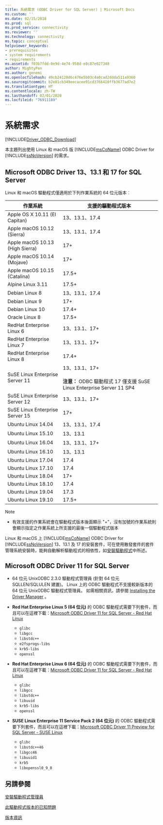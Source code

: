 ```yaml
---
title: 系統需求 (ODBC Driver for SQL Server) | Microsoft Docs
ms.custom: ''
ms.date: 02/15/2018
ms.prod: sql
ms.prod_service: connectivity
ms.reviewer: ''
ms.technology: connectivity
ms.topic: conceptual
helpviewer_keywords:
- prerequisites
- system requirements
- requirements
ms.assetid: f03b7fdd-0e9d-4e74-958d-e8c87e027348
author: MightyPen
ms.author: genemi
ms.openlocfilehash: 49cb24120d6c476e5b03c4a0cad2ddda511a9360
ms.sourcegitcommit: b2e81cb349eecacee91cd3766410ffb3677ad7e2
ms.translationtype: HT
ms.contentlocale: zh-TW
ms.lasthandoff: 02/01/2020
ms.locfileid: "76911189"
---
```

# <a name="system-requirements"></a>系統需求
[!INCLUDE[Driver_ODBC_Download](../../../includes/driver_odbc_download.md)]

本主題列出使用 Linux 和 macOS 版 [!INCLUDE[msCoName](../../../includes/msconame_md.md)] ODBC Driver for [!INCLUDE[ssNoVersion](../../../includes/ssnoversion-md.md)] 的需求。


## <a name="microsoft-odbc-driver-13-131-and-17-for-sql-server"></a>Microsoft ODBC Driver 13、13.1 和 17 for SQL Server

Linux 和 macOS 驅動程式僅適用於下列作業系統的 64 位元版本︰

|作業系統|支援的驅動程式版本|
|------------------------------------|--------------------------------|
|Apple OS X 10.11 (El Capitan)|13、13.1、17.4|
|Apple macOS 10.12 (Sierra)|13、13.1、17.4|
|Apple macOS 10.13 (High Sierra)|17+| 
|Apple macOS 10.14 (Mojave)|17+| 
|Apple macOS 10.15 (Catalina)|17.5+| 
|Alpine Linux 3.11|17.5+| 
|Debian Linux 8|13、13.1、17.4| 
|Debian Linux 9|17+|
|Debian Linux 10|17.4+|
|Oracle Linux 8|17.5+|
|RedHat Enterprise Linux 6|13、13.1、17+|
|RedHat Enterprise Linux 7|13、13.1、17+|
|RedHat Enterprise Linux 8|17.4+|
|SuSE Linux Enterprise Server 11|13、13.1、17+ <br /><br /> **注意：** ODBC 驅動程式 17 僅支援 SuSE Linux Enterprise Server 11 SP4|
|SuSE Linux Enterprise Server 12|13、13.1、17+|
|SuSE Linux Enterprise Server 15|17+|
|Ubuntu Linux 14.04|13、13.1、17.4|
|Ubuntu Linux 15.10|13、13.1|
|Ubuntu Linux 16.04|13、13.1、17+|
|Ubuntu Linux 16.10|13、13.1|
|Ubuntu Linux 17.04|17.4| 
|Ubuntu Linux 17.10|17.4|
|Ubuntu Linux 18.04|17+|
|Ubuntu Linux 18.10|17.4|
|Ubuntu Linux 19.04|17.3|
|Ubuntu Linux 19.10|17.5+| 

> [!NOTE]
> - 有效支援的作業系統會在驅動程式版本後面顯示 "+"，沒有加號的作業系統則會顯示指定之作業系統上所支援的最後一個驅動程式版本

Linux 和 macOS 上 [!INCLUDE[msCoName](../../../includes/msconame_md.md)] ODBC Driver for [!INCLUDE[ssNoVersion](../../../includes/ssnoversion-md.md)] 13、13.1 及 17 的安裝套件，可在使用散發套件的套件管理系統安裝時，能夠自動解析驅動程式的相依性，如[安裝驅動程式](../../../connect/odbc/linux-mac/installing-the-microsoft-odbc-driver-for-sql-server.md)中所述。

## <a name="microsoft-odbc-driver-11-for-sql-server"></a>Microsoft ODBC Driver 11 for SQL Server  
  
-   64 位元 UnixODBC 2.3.0 驅動程式管理員 (針對 64 位元 SQLLEN/SQLULEN 建置)。 Linux 上的 ODBC 驅動程式不支援較新版本的 64 位元 UnixODBC 驅動程式管理員。 如需相關資訊，請參閱 [Installing the Driver Manager](../../../connect/odbc/linux-mac/installing-the-driver-manager.md) 。  
  
-   **Red Hat Enterprise Linux 5 (64 位元)** 的 ODBC 驅動程式需要下列套件，而且可以在這裡下載：[Microsoft ODBC Driver 11 for SQL Server - Red Hat Linux](https://go.microsoft.com/fwlink/?LinkId=267321)  
    -   `glibc`  
    -   `libgcc`  
    -   `libstdc++`  
    -   `e2fsprogs-libs`  
    -   `krb5-libs`  
    -   `openssl`  
  
-   **Red Hat Enterprise Linux 6 (64 位元)** 的 ODBC 驅動程式需要下列套件，而且可以在這裡下載：[Microsoft ODBC Driver 11 for SQL Server - Red Hat Linux](https://go.microsoft.com/fwlink/?LinkId=267321)  
    -   `glibc`  
    -   `libgcc`  
    -   `libstdc++`  
    -   `libuuid`  
    -   `krb5-libs`  
    -   `openssl`  
  
-   **SUSE Linux Enterprise 11 Service Pack 2 (64 位元)** 的 ODBC 驅動程式需要下列套件，而且可以在這裡下載：[Microsoft ODBC Driver 11 Preview for SQL Server - SUSE Linux](https://go.microsoft.com/fwlink/?LinkId=264916)  
    -   `glibc`  
    -   `libstdc++46`  
    -   `libgcc46`  
    -   `libuuid1`  
    -   `krb5`  
    -   `libopenssl0_9_8`  
  
## <a name="see-also"></a>另請參閱
[安裝驅動程式管理員](../../../connect/odbc/linux-mac/installing-the-driver-manager.md)

[此驅動程式版本的已知問題](../../../connect/odbc/linux-mac/known-issues-in-this-version-of-the-driver.md)  

[版本資訊](../../../connect/odbc/linux-mac/release-notes-odbc-sql-server-linux-mac.md)  
